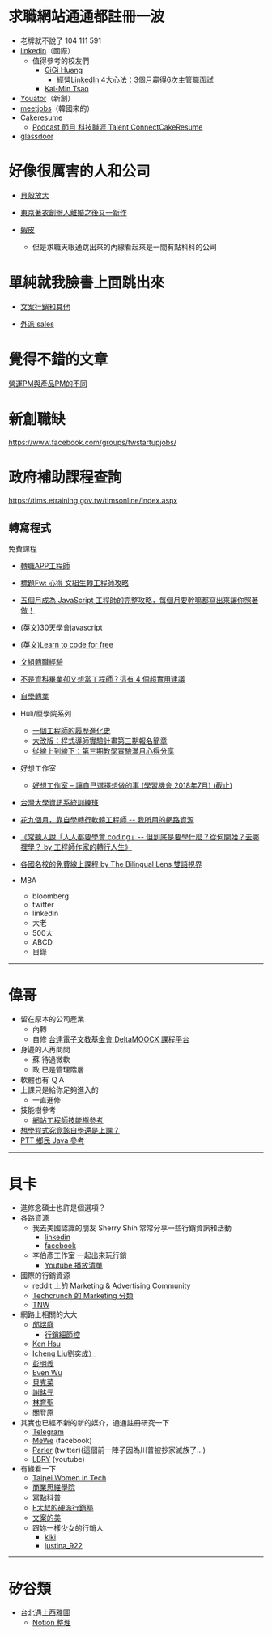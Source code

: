# 求職網站通通都註冊一波
- 老牌就不說了 104 111 591
- [linkedin](https://www.linkedin.com/)（國際）
    - 值得參考的校友們
        - [GiGi Huang](https://www.linkedin.com/in/gigihuang/)
            - [經營LinkedIn 4大心法：3個月贏得6次主管職面試](https://www.cw.com.tw/article/5120733)
        - [Kai-Min Tsao](https://www.linkedin.com/in/kai-min-tsao-a5078385/)
- [Youator](https://www.yourator.co/)（新創）
- [meetjobs](https://meet.jobs/)（韓國來的）
- [Cakeresume](https://www.cakeresume.com/zh-TW)
    - [Podcast 節目 科技職涯 Talent ConnectCakeResume](https://open.spotify.com/show/2xRC0yrttcbVGNvl7xmWpV)
- [glassdoor](https://www.glassdoor.com/)

# 好像很厲害的人和公司

- [貝殼放大](https://www.facebook.com/backerfounder/posts/932419113592581  )  

- [東京著衣創辦人離婚之後又一新作](https://www.facebook.com/photo.php?fbid=2081154768579858&set=a.252462568115763.76602.100000560650808&type=3 ) 
 
- [蝦皮](https://www.104.com.tw/jobbank/custjob/index.php?r=cust&j=3f414b746173506f594943284b353d6643f4149723b3d456e434941242424246974c67493816j02&jobsource=joblist_r_cust )
    - 但是求職天眼通跳出來的內線看起來是一間有點科科的公司  

# 單純就我臉書上面跳出來
- [文案行銷和其他](https://www.facebook.com/photo.php?fbid=1956560387695755&set=a.177137152304763.37939.100000254390183&type=3 )  
 
- [外派 sales](https://www.facebook.com/photo.php?fbid=10155280272455811&set=a.438094045810.238632.664875810&type=3 )  
 

# 覺得不錯的文章  
[營運PM與產品PM的不同](https://medium.com/@evonneyifangtsai/營運pm與產品pm的不同-d92020a5d8c9)

# 新創職缺
https://www.facebook.com/groups/twstartupjobs/  

# 政府補助課程查詢
https://tims.etraining.gov.tw/timsonline/index.aspx  

## 轉寫程式

免費課程
- [轉職APP工程師](https://www.facebook.com/AppWorksSchool/posts/1608575209249419)

- [標題Fw: 心得 文組生轉工程師攻略](https://www.ptt.cc/bbs/CareerPlan/M.1518675344.A.A64.html ) 
 
- [五個月成為 JavaScript 工程師的完整攻略，每個月要幹嘛都寫出來讓你照著做！](https://buzzorange.com/techorange/2018/01/04/learn-coding-in-5-months/  ) 

- [(英文)30天學會javascript](https://javascript30.com ) 
- [(英文)Learn to code for free](https://www.freecodecamp.org)  
- [文組轉職經驗](https://buzzorange.com/techorange/2018/02/23/ptt-how-to-be-programmer/)  
- [不是資科畢業卻又想當工程師？這有 4 個超實用建議](https://www.inside.com.tw/2018/04/24/how-to-get-a-programming-job-without-a-degree ) 
- [自學轉業](https://www.ptt.cc/bbs/Soft_Job/M.1526957801.A.113.html )  
 
- Huli/厘學院系列  
    - [一個工程師的履歷進化史](https://medium.com/hulis-blog/resume-evolution-4c337ff30729  )  
    - [大改版：程式導師實驗計畫第三期報名簡章](https://medium.com/hulis-blog/mentor-program-3rd-47a2e85e33b3 )
    - [從線上到線下：第三期教學實驗滿月心得分享](https://medium.com/hulis-blog/from-online-to-offline-bd99e545277a  )
  
- 好想工作室  
    - [好想工作室 – 讓自己選擇想做的事 (學習機會 2018年7月) (截止)](https://blog.devdon.com/?p=4283)  

- [台灣大學資訊系統訓練班](https://train.csie.ntu.edu.tw/train/courses.php)

- [花九個月，靠自學轉行軟體工程師 -- 我所用的網路資源](https://findcareerpassion.blogspot.com/2019/08/blog-post_24.html)
- [《常聽人說「人人都要學會 coding」-- 但到底是要學什麼？從何開始？去哪裡學？ by 工程師作家的轉行人生》](https://www.facebook.com/careerpassion/posts/pfbid06BR3awXeFfj78Kc3aCoh4C5sss8GPmdpqgAp11z6vyAYRdPDkDksu36XDTL7ucYfl)
- [各國名校的免費線上課程 by The Bilingual Lens 雙語視界](https://www.facebook.com/ericsenglishlounge/posts/pfbid0hL3JQ9Ac8VAoMA8F7bciJp5gTuT5Q8hPxVNSbytZNzMJXgFi67Yab1sf6SDtwjCTl)

- MBA  
    - bloomberg  
    - twitter  
    - linkedin  
    - 大老  
    - 500大  
    - ABCD  
    - 目錄  
---
# 偉哥
- 留在原本的公司產業
    - 內轉
    - 自修 [台達電子文教基金會 DeltaMOOCX 課程平台](https://www.facebook.com/deltamoocx)
- 身邊的人再問問
    - 蘇 待過微軟
    - 政 已是管理階層
- 軟體也有 ＱＡ
- 上課只是給你足夠進入的
    - 一直進修
- 技能樹參考
    - [網站工程師技能樹參考](https://github.com/goodjack/developer-roadmap-chinese)
- [想學程式究竟該自學還是上課？](https://medium.com/appworks-school/%E6%83%B3%E5%AD%B8%E7%A8%8B%E5%BC%8F%E7%A9%B6%E7%AB%9F%E8%A9%B2%E8%87%AA%E5%AD%B8%E9%82%84%E6%98%AF%E4%B8%8A%E8%AA%B2-b40637337320)
- [PTT 鄉民 Java 參考](https://www.ptt.cc/bbs/Soft_Job/search?q=thread%3A[%E8%AB%8B%E7%9B%8A]%20%E4%BB%A5java%E4%BD%9C%E7%82%BA%E6%8A%80%E8%83%BD%E7%9A%84%E6%9C%80%E4%BD%8E%E5%85%A5%E8%A1%8C%E9%96%80%E6%AA%BB(%E6%9B%B4%E6%96%B0%E5%9B%9E%E6%87%89)&fbclid=IwAR2mLphQrGd2Z1rtqG1XTMKJDz331bfP6uimR-Yr34d-DSQssFq4vc_su2k)

---
# 貝卡
- 進修念碩士也許是個選項？
- 各路資源
    - 我去美國認識的朋友 Sherry Shih 常常分享一些行銷資訊和活動
        - [linkedin](https://www.linkedin.com/in/sherry-shih/)
        - [facebook](https://www.facebook.com/hisherryshih)
    - 李伯彥工作室 一起出來玩行銷
        - [Youtube 播放清單](https://youtube.com/playlist?list=PLrQG_tYv82k42jZQTof9nWI0GIh4Ud0yp)
- 國際的行銷資源
    - [reddit 上的 Marketing & Advertising Community](https://www.reddit.com/r/marketing/)
    - [Techcrunch 的 Marketing 分類](https://techcrunch.com/tag/marketing/)
    - [TNW](https://thenextweb.com/conference)
- 網路上相關的大大
    - [邱煜庭](https://www.facebook.com/backtrue)
        - [行銷細節控](https://www.facebook.com/groups/696663054205139)
    - [Ken Hsu](https://www.facebook.com/ken.hsu08)
    - [Icheng Liu劉奕成）](https://www.facebook.com/icheng.liu)
    - [彭明義](https://www.facebook.com/mingipeng)
    - [Even Wu](https://www.facebook.com/evenwu) 
    - [貝克菜](https://www.facebook.com/InceptionPlanter)
    - [謝銘元](https://www.facebook.com/xmy1108)
    - [林育聖](https://www.facebook.com/moinwawa)
    - [關登原](https://www.facebook.com/jackylec)
- 其實也已經不新的新的媒介，通通註冊研究一下
    - [Telegram](https://telegram.org/)
    - [MeWe](https://mewe.com/) (facebook)
    - [Parler](https://parler.com/) (twitter)(這個前一陣子因為川普被抄家滅族了...)
    - [LBRY](https://lbry.com/) (youtube)
- 有緣看一下
    - [Taipei Women in Tech](https://www.facebook.com/groups/420817431404071/)
    - [商業思維學院](https://www.facebook.com/%E5%95%86%E6%A5%AD%E6%80%9D%E7%B6%AD%E5%AD%B8%E9%99%A2-103829960984125)
    - [寫點科普](https://www.facebook.com/kopuchat)
    - [F大叔的硬派行銷塾](https://www.facebook.com/groups/unclef/)
    - [文案的美](https://www.facebook.com/smartCopywriting/)
    - 跟妳一樣少女的行銷人
        - [kiki](https://www.instagram.com/song.kiki/)
        - [justina_922](https://www.instagram.com/justina_922/)
---

# 矽谷類
- [台北遇上西雅圖](https://www.facebook.com/seattao/)
    - [Notion 整理](https://bityl.co/7FZP)